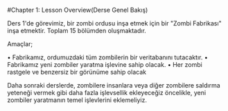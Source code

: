
#Chapter 1: Lesson Overview(Derse Genel Bakış)

Ders 1'de görevimiz, bir zombi ordusu inşa etmek için bir "Zombi Fabrikası" inşa etmektir.
Toplam 15 bölümden oluşmaktadır.

Amaçlar;

•	Fabrikamız, ordumuzdaki tüm zombilerin bir veritabanını tutacaktır.
•	Fabrikamız yeni zombiler yaratma işlevine sahip olacak.
•	Her zombi rastgele ve benzersiz bir görünüme sahip olacak

Daha sonraki derslerde, zombilere insanlara veya diğer zombilere saldırma yeteneği vermek gibi daha fazla işlevsellik ekleyeceğiz öncelikle, yeni zombiler yaratmanın temel işlevlerini eklemeliyiz.


